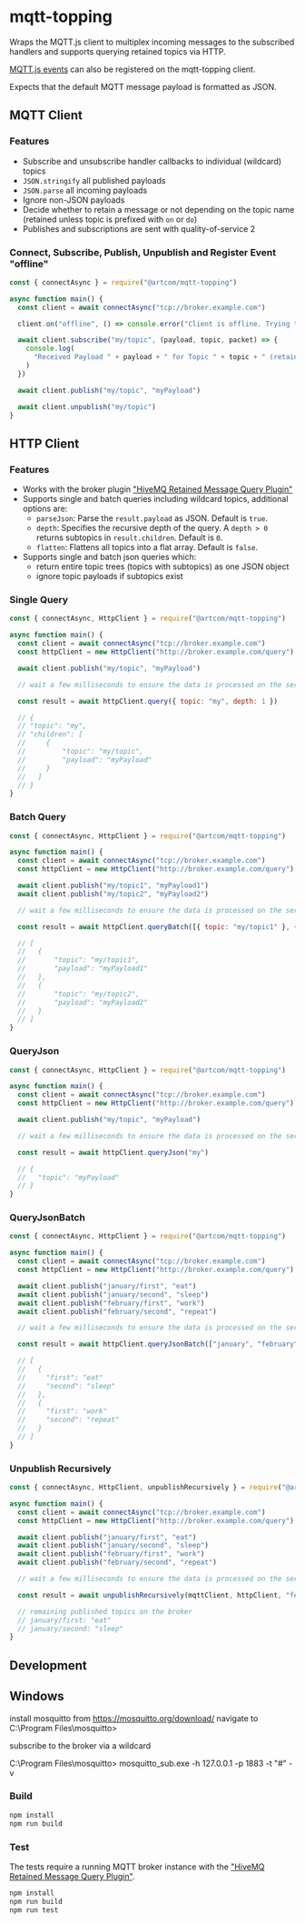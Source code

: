 # mqtt-topping

Wraps the MQTT.js client to multiplex incoming messages to the subscribed handlers and supports querying retained topics via HTTP.

[MQTT.js events](https://github.com/mqttjs/MQTT.js#event-connect) can also be registered on the mqtt-topping client.

Expects that the default MQTT message payload is formatted as JSON.

## MQTT Client

### Features

- Subscribe and unsubscribe handler callbacks to individual (wildcard) topics
- `JSON.stringify` all published payloads
- `JSON.parse` all incoming payloads
- Ignore non-JSON payloads
- Decide whether to retain a message or not depending on the topic name (retained unless topic is prefixed with `on` or `do`)
- Publishes and subscriptions are sent with quality-of-service 2

### Connect, Subscribe, Publish, Unpublish and Register Event "offline"

```javascript
const { connectAsync } = require("@artcom/mqtt-topping")

async function main() {
  const client = await connectAsync("tcp://broker.example.com")

  client.on("offline", () => console.error("Client is offline. Trying to reconnect."))

  await client.subscribe("my/topic", (payload, topic, packet) => {
    console.log(
      "Received Payload " + payload + " for Topic " + topic + " (retained = " + packet.retain + ")"
    )
  })

  await client.publish("my/topic", "myPayload")

  await client.unpublish("my/topic")
}
```

## HTTP Client

### Features

- Works with the broker plugin ["HiveMQ Retained Message Query Plugin"](https://github.com/artcom/hivemq-retained-message-query-plugin)
- Supports single and batch queries including wildcard topics, additional options are:
  - `parseJson`: Parse the `result.payload` as JSON. Default is `true`.
  - `depth`: Specifies the recursive depth of the query. A `depth > 0` returns subtopics in `result.children`. Default is `0`.
  - `flatten`: Flattens all topics into a flat array. Default is `false`.
- Supports single and batch json queries which:
  - return entire topic trees (topics with subtopics) as one JSON object
  - ignore topic payloads if subtopics exist

### Single Query

```javascript
const { connectAsync, HttpClient } = require("@artcom/mqtt-topping")

async function main() {
  const client = await connectAsync("tcp://broker.example.com")
  const httpClient = new HttpClient("http://broker.example.com/query")

  await client.publish("my/topic", "myPayload")

  // wait a few milliseconds to ensure the data is processed on the server

  const result = await httpClient.query({ topic: "my", depth: 1 })

  // {
  // "topic": "my",
  // "children": [
  //     {
  //         "topic": "my/topic",
  //         "payload": "myPayload"
  //     }
  //   ]
  // }
}
```

### Batch Query

```javascript
const { connectAsync, HttpClient } = require("@artcom/mqtt-topping")

async function main() {
  const client = await connectAsync("tcp://broker.example.com")
  const httpClient = new HttpClient("http://broker.example.com/query")

  await client.publish("my/topic1", "myPayload1")
  await client.publish("my/topic2", "myPayload2")

  // wait a few milliseconds to ensure the data is processed on the server

  const result = await httpClient.queryBatch([{ topic: "my/topic1" }, { topic: "my/topic2" }])

  // [
  //   {
  //       "topic": "my/topic1",
  //       "payload": "myPayload1"
  //   },
  //   {
  //       "topic": "my/topic2",
  //       "payload": "myPayload2"
  //   }
  // ]
}
```

### QueryJson

```javascript
const { connectAsync, HttpClient } = require("@artcom/mqtt-topping")

async function main() {
  const client = await connectAsync("tcp://broker.example.com")
  const httpClient = new HttpClient("http://broker.example.com/query")

  await client.publish("my/topic", "myPayload")

  // wait a few milliseconds to ensure the data is processed on the server

  const result = await httpClient.queryJson("my")

  // {
  //   "topic": "myPayload"
  // }
}
```

### QueryJsonBatch

```javascript
const { connectAsync, HttpClient } = require("@artcom/mqtt-topping")

async function main() {
  const client = await connectAsync("tcp://broker.example.com")
  const httpClient = new HttpClient("http://broker.example.com/query")

  await client.publish("january/first", "eat")
  await client.publish("january/second", "sleep")
  await client.publish("february/first", "work")
  await client.publish("february/second", "repeat")

  // wait a few milliseconds to ensure the data is processed on the server

  const result = await httpClient.queryJsonBatch(["january", "february"])

  // [
  //   {
  //     "first": "eat"
  //     "second": "sleep"
  //   },
  //   {
  //     "first": "work"
  //     "second": "repeat"
  //   }
  // ]
}
```

### Unpublish Recursively

```javascript
const { connectAsync, HttpClient, unpublishRecursively } = require("@artcom/mqtt-topping")

async function main() {
  const client = await connectAsync("tcp://broker.example.com")
  const httpClient = new HttpClient("http://broker.example.com/query")

  await client.publish("january/first", "eat")
  await client.publish("january/second", "sleep")
  await client.publish("february/first", "work")
  await client.publish("february/second", "repeat")

  // wait a few milliseconds to ensure the data is processed on the server

  const result = await unpublishRecursively(mqttClient, httpClient, "february")

  // remaining published topics on the broker
  // january/first: "eat"
  // january/second: "sleep"
}
```

## Development

## Windows

install mosquitto from https://mosquitto.org/download/
navigate to C:\Program Files\mosquitto>

subscribe to the broker via a wildcard

C:\Program Files\mosquitto> mosquitto_sub.exe -h 127.0.0.1 -p 1883 -t "#" -v

### Build

```bash
npm install
npm run build
```

### Test

The tests require a running MQTT broker instance with the ["HiveMQ Retained Message Query Plugin"](https://github.com/artcom/hivemq-retained-message-query-plugin).

```bash
npm install
npm run build
npm run test
```
